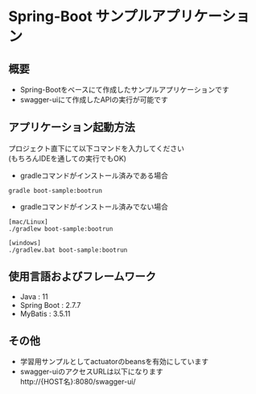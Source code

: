 # Spring-Boot サンプルアプリケーション

## 概要
* Spring-Bootをベースにて作成したサンプルアプリケーションです
* swagger-uiにて作成したAPIの実行が可能です

## アプリケーション起動方法
プロジェクト直下にて以下コマンドを入力してください  
(もちろんIDEを通しての実行でもOK)

* gradleコマンドがインストール済みである場合
```
gradle boot-sample:bootrun 
```

* gradleコマンドがインストール済みでない場合
```
[mac/Linux]
./gradlew boot-sample:bootrun 

[windows]
./gradlew.bat boot-sample:bootrun  
```

## 使用言語およびフレームワーク
* Java : 11
* Spring Boot : 2.7.7
* MyBatis : 3.5.11

## その他
* 学習用サンプルとしてactuatorのbeansを有効にしています
* swagger-uiのアクセスURLは以下になります  
http://{HOST名}:8080/swagger-ui/



